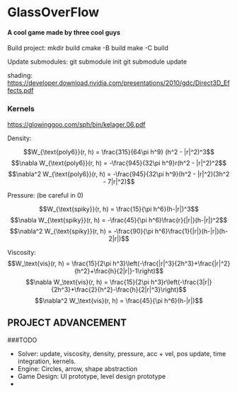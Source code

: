 # GlassOverFlow

#### A cool game made by three cool guys


Build project:
mkdir build
cmake -B build
make -C build

Update submodules:
git submodule init
git submodule update

shading:
https://developer.download.nvidia.com/presentations/2010/gdc/Direct3D_Effects.pdf

### Kernels
https://glowinggoo.com/sph/bin/kelager.06.pdf

Density:

$$W_{\text{poly6}}(r, h) = \frac{315}{64\pi h^9} (h^2 - |r|^2)^3$$
$$\nabla W_{\text{poly6}}(r, h) = -\frac{945}{32\pi h^9}r(h^2 - |r|^2)^2$$
$$\nabla^2 W_{\text{poly6}}(r, h) = -\frac{945}{32\pi h^9}(h^2 - |r|^2)(3h^2 - 7|r|^2)$$

Pressure: (be careful in 0)

$$W_{\text{spiky}}(r, h) = \frac{15}{\pi h^6}(h-|r|)^3$$
$$\nabla W_{\text{spiky}}(r, h) = -\frac{45}{\pi h^6}\frac{r}{|r|}(h-|r|)^2$$
$$\nabla^2 W_{\text{spiky}}(r, h) = -\frac{90}{\pi h^6}\frac{1}{|r|}(h-|r|)(h-2|r|)$$

Viscosity:
$$W_\text{vis}(r, h) = \frac{15}{2\pi h^3}\left(-\frac{|r|^3}{2h^3}+\frac{|r|^2}{h^2}+\frac{h}{2|r|}-1\right)$$
$$\nabla W_\text{vis}(r, h) = \frac{15}{2\pi h^3}r\left(-\frac{3|r|}{2h^3}+\frac{2}{h^2}-\frac{h}{2|r|^3}\right)$$
$$\nabla^2 W_\text{vis}(r, h) = \frac{45}{\pi h^6}(h-|r|)$$

## PROJECT ADVANCEMENT

###TODO
- Solver: update, viscosity, density, pressure, acc + vel, pos update, time integration, kernels.
- Engine: Circles, arrow, shape abstraction
- Game Design: UI prototype, level design prototype
- 
